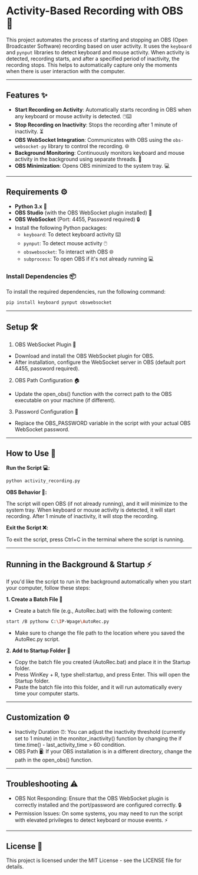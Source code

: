 # Activity-Based Recording with OBS 🎥

This project automates the process of starting and stopping an OBS (Open Broadcaster Software) recording based on user activity. It uses the `keyboard` and `pynput` libraries to detect keyboard and mouse activity. When activity is detected, recording starts, and after a specified period of inactivity, the recording stops. This helps to automatically capture only the moments when there is user interaction with the computer.

---

## Features ✨

- **Start Recording on Activity**: Automatically starts recording in OBS when any keyboard or mouse activity is detected. 🖱️⌨️
- **Stop Recording on Inactivity**: Stops the recording after 1 minute of inactivity. ⏳
- **OBS WebSocket Integration**: Communicates with OBS using the `obs-websocket-py` library to control the recording. 🌐
- **Background Monitoring**: Continuously monitors keyboard and mouse activity in the background using separate threads. 🔄
- **OBS Minimization**: Opens OBS minimized to the system tray. 💻

---

## Requirements ⚙️

- **Python 3.x** 🐍
- **OBS Studio** (with the OBS WebSocket plugin installed) 🎥
- **OBS WebSocket** (Port: 4455, Password required) 🔒
- Install the following Python packages:
  - `keyboard`: To detect keyboard activity ⌨️
  - `pynput`: To detect mouse activity 🖱️
  - `obswebsocket`: To interact with OBS 🌐
  - `subprocess`: To open OBS if it's not already running 💻

### Install Dependencies 📦

To install the required dependencies, run the following command:

```bash
pip install keyboard pynput obswebsocket
```

---

## Setup 🛠️
1. OBS WebSocket Plugin 🔌
- Download and install the OBS WebSocket plugin for OBS.
- After installation, configure the WebSocket server in OBS (default port 4455, password required).
2. OBS Path Configuration 🏠
- Update the open_obs() function with the correct path to the OBS executable on your machine (if different).
3. Password Configuration 🔑
- Replace the OBS_PASSWORD variable in the script with your actual OBS WebSocket password.

---

## How to Use 🚀

**Run the Script 💻:**
```bash
python activity_recording.py
```

**OBS Behavior 🎥:**

The script will open OBS (if not already running), and it will minimize to the system tray.
When keyboard or mouse activity is detected, it will start recording.
After 1 minute of inactivity, it will stop the recording.

**Exit the Script ❌:**

To exit the script, press Ctrl+C in the terminal where the script is running.

---

## Running in the Background & Startup ⚡
If you'd like the script to run in the background automatically when you start your computer, follow these steps:

**1. Create a Batch File 📑**
- Create a batch file (e.g., AutoRec.bat) with the following content:
```bash
start /B pythonw C:\IP-Wpage\AutoRec.py
```
- Make sure to change the file path to the location where you saved the AutoRec.py script.

**2. Add to Startup Folder 🔄**
- Copy the batch file you created (AutoRec.bat) and place it in the Startup folder.
- Press WinKey + R, type shell:startup, and press Enter. This will open the Startup folder.
- Paste the batch file into this folder, and it will run automatically every time your computer starts.

---

## Customization ⚙️

- Inactivity Duration ⏰: You can adjust the inactivity threshold (currently set to 1 minute) in the monitor_inactivity() function by changing the if time.time() - last_activity_time > 60 condition.
- OBS Path 🖥️: If your OBS installation is in a different directory, change the path in the open_obs() function.

---

## Troubleshooting ⚠️

- OBS Not Responding: Ensure that the OBS WebSocket plugin is correctly installed and the port/password are configured correctly. 🔒
- Permission Issues: On some systems, you may need to run the script with elevated privileges to detect keyboard or mouse events. ⚡

---

## License 📝
This project is licensed under the MIT License - see the LICENSE file for details.
